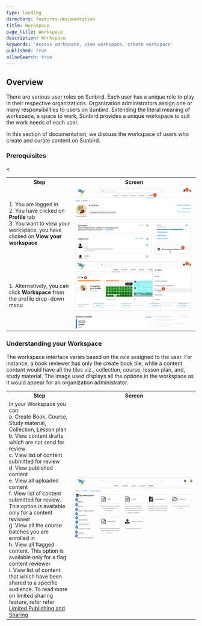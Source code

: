 ```yaml
---
type: landing
directory: features-documentation
title: Workspace
page_title: Workspace
description: Workspace
keywords: 'Access workspace, view workspace, create workspace'
published: true
allowSearch: true
---
```

## Overview
There are various user roles on Sunbird. Each user has a unique role to play in their respective organizations. Organization administrators assign one or many responsibilities to users on Sunbird. Extending the literal meaning of workspace, a space to work, Sunbird provides a unique workspace to suit the work needs of each user.  

In this section of documentation, we discuss the workspace of users who create and curate content on Sunbird.

### Prerequisites

<table>
  <tr>
    <th style="width:35%;">Step</th>
    <th style="width:65%;">Screen</th>
  </tr>
  <tr>
    <td>1. You are logged in <br>2. You have clicked on <b>Profile</b> tab <br>3. You want to view your workspace, you have clicked on <b>View your workspace</b> 
       </td>
      <td><img src="pages/features-documentation/images/workspace/prerequisite2.png"></td>
  </tr>
    <tr>
      <td>1. Alternatively, you can click <b>Workspace</b> from the profile drop-down menu</td>
      <<td><img src="pages/features-documentation/images/workspace/prerequisite1.png"></td>
  </tr>
  </table>

### Understanding your Workspace

The workspace interface varies based on the role assigned to the user. For instance, a book reviewer has only the create book tile, while a content content would have all the tiles viz., collection, course, lesson plan, and, study material. The image used displays all the options in the workspace as it would appear for an organization administrator.

<table>
  <tr>
    <th style="width:35%;">Step</th>
    <th style="width:65%;">Screen</th>
  </tr>
  <tr>
    <td>In your Workspace you can: <br>a. Create Book, Course, Study material, Collection, Lesson plan <br>b. View content drafts which are not send for review <br>c. View list of content submitted for review <br>d. View published content <br>e. View all uploaded content <br>f. View list of content submitted for review. This option is available only for a content reviewer <br>g. View all the course batches you are enrolled in <br>h. View all flagged content. This option is available only for a flag content reviewer <br>i. View list of content that which have been shared to a specific audience. To read more on limited sharing feature, refer refer <a href="features-documentation/limitedpublishnshare" target="_blank">Limited Publishing and Sharing</a>
    </td>
    <td><img src="pages/features-documentation/images/workspace/workspace1.png"></td>
  </tr>
  </table>
  
